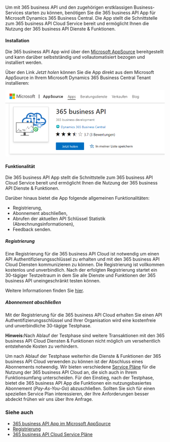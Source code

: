 Um mit 365 business API und den zugehörigen erstklassigen Business-Services starten zu können, benötigen Sie die 365 business API App für Microsoft Dynamics 365 Business Central. Die App stellt die Schnittstelle zum 365 business API Cloud Service bereit und ermöglicht Ihnen die Nutzung der 365 business API Dienste & Funktionen.

#### Installation
Die 365 business API App wird über den [Microsoft AppSource](https://appsource.microsoft.com/de-de/product/dynamics-365-business-central/PUBID.business_development_christoph_krieg%7CAID.365-business-api%7CPAPPID.0f94d4ef-5c3a-4002-93f2-2a2be05219c0?tab=Overview) bereitgestellt und kann darüber selbstständig und vollautomatisiert bezogen und installiert werden.

Über den Link *Jetzt holen* können Sie die App direkt aus dem Microsoft AppSource in Ihrem Microsoft Dynamics 365 Business Central Tenant installieren:

![365 business API im Microsoft AppSource](/assets/images/365-business-api/appsource.png)

#### Funktionalität
Die 365 business API App stellt die Schnittstelle zum 365 business API Cloud Service bereit und ermöglicht Ihnen die Nutzung der 365 business API Dienste & Funktionen.

Darüber hinaus bietet die App folgende allgemeinen Funktionalitäten:
 - Registrierung,
 - Abonnement abschließen,
 - Abrufen der aktuellen API Schlüssel Statistik (Abrechnungsinformationen),
 - Feedback senden.

##### Registrierung
Eine Registrierung für die 365 business API Cloud ist notwendig um einen API Authentifizierungsschlüssel zu erhalten und mit den 365 business API Cloud Diensten kommunizieren zu können.
Die Registrierung ist vollkommen kostenlos und unverbindlich. Nach der erfolgten Registrierung startet ein 30-tägiger Testzeitraum in dem Sie alle Dienste und Funktionen der 365 business API uneingeschränkt testen können.

Weitere Informationen finden Sie [hier](../registration/).

##### Abonnement abschließen
Mit der Registrierung für die 365 business API Cloud erhalten Sie einen API Authentifizierungsschlüssel und Ihrer Organisation wird eine kostenfreie und unverbindliche 30-tägige Testphase.

<div class="alert alert-info">
    <i class="fa-solid fa-lightbulb"></i> <strong>Hinweis:</strong>Nach Ablauf der Testphase sind weitere Transaktionen mit den 365 business API Cloud Diensten & Funktionen nicht möglich um versehentlich entstehende Kosten zu verhindern.
</div>

Um nach Ablauf der Testphase weiterhin die Dienste & Funktionen der 365 business API Cloud verwenden zu können ist der Abschluss eines Abonnements notwendig. Wir bieten verschiedene [Service Pläne](https://365businessdev.com/cloud/preise/) für die Nutzung der 365 business API Cloud an, die sich auch in Ihrem Funktionsumfang unterscheiden.
Für den Einstieg, nach der Testphase, bietet die 365 business API App die Funktionen ein nutzungsbasiertes Abonnement (*Pay-As-You-Go*) abzuschließen. Sollten Sie sich für einen speziellen Service Plan interessieren, der Ihre Anforderungen besser abdeckt frühen wir uns über Ihre Anfrage.

### Siehe auch
 - [365 business API App im Microsoft AppSource](https://appsource.microsoft.com/de-de/product/dynamics-365-business-central/PUBID.business_development_christoph_krieg%7CAID.365-business-api%7CPAPPID.0f94d4ef-5c3a-4002-93f2-2a2be05219c0?tab=Overview)
 - [Registrierung](../registration/)
 - [365 business API Cloud Service Pläne](https://365businessdev.com/cloud/preise/)